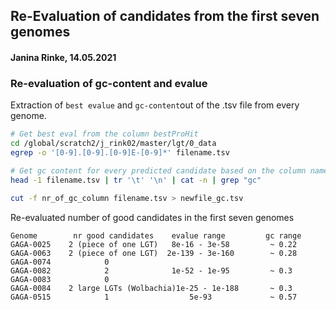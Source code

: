 ## Re-Evaluation of candidates from the first seven genomes
#### Janina Rinke, 14.05.2021

### Re-evaluation of gc-content and evalue
Extraction of `best evalue` and `gc-content`out of the .tsv file from every genome.

```bash
# Get best eval from the column bestProHit
cd /global/scratch2/j_rink02/master/lgt/0_data
egrep -o '[0-9].[0-9].[0-9]E-[0-9]*' filename.tsv

# Get gc content for every predicted candidate based on the column name
head -1 filename.tsv | tr '\t' '\n' | cat -n | grep "gc"

cut -f nr_of_gc_column filename.tsv > newfile_gc.tsv
```

Re-evaluated number of good candidates in the first seven genomes


    Genome        nr good candidates    evalue range         gc range
    GAGA-0025    2 (piece of one LGT)   8e-16 - 3e-58         ~ 0.22
    GAGA-0063    2 (piece of one LGT)  2e-139 - 3e-160        ~ 0.28
    GAGA-0074            0
    GAGA-0082            2              1e-52 - 1e-95         ~ 0.3
    GAGA-0083            0
    GAGA-0084    2 large LGTs (Wolbachia)1e-25 - 1e-188       ~ 0.3
    GAGA-0515            1                  5e-93             ~ 0.57

